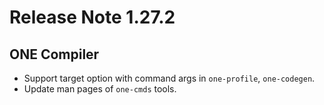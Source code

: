# Release Note 1.27.2

## ONE Compiler

- Support target option with command args in `one-profile`, `one-codegen`.
- Update man pages of `one-cmds` tools.
